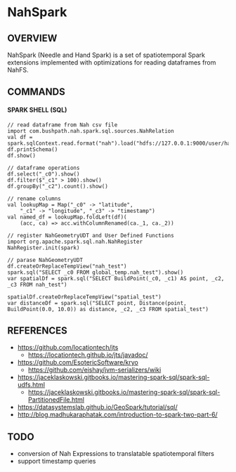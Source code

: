 # NahSpark
## OVERVIEW
NahSpark (Needle and Hand Spark) is a set of spatiotemporal Spark extensions implemented with optimizations for reading dataframes from NahFS.

## COMMANDS
#### SPARK SHELL (SQL)
    // read dataframe from Nah csv file
    import com.bushpath.nah.spark.sql.sources.NahRelation
    val df = spark.sqlContext.read.format("nah").load("hdfs://127.0.0.1:9000/user/hamersaw")
    df.printSchema()
    df.show()

    // dataframe operations
    df.select("_c0").show()
    df.filter($"_c1" > 100).show()
    df.groupBy("_c2").count().show()

    // rename columns
    val lookupMap = Map("_c0" -> "latitude",
        "_c1" -> "longitude", "_c3" -> "timestamp")
    val named_df = lookupMap.foldLeft(df)(
        (acc, ca) => acc.withColumnRenamed(ca._1, ca._2))

    // register NahGeometryUDT and User Defined Functions
    import org.apache.spark.sql.nah.NahRegister
    NahRegister.init(spark)

    // parase NahGeometryUDT
    df.createOrReplaceTempView("nah_test")
    spark.sql("SELECT _c0 FROM global_temp.nah_test").show()
    var spatialDf = spark.sql("SELECT BuildPoint(_c0, _c1) AS point, _c2, _c3 FROM nah_test")

    spatialDf.createOrReplaceTempView("spatial_test")
    var distanceDf = spark.sql("SELECT point, Distance(point, BuildPoint(0.0, 10.0)) as distance, _c2, _c3 FROM spatial_test")

## REFERENCES
- https://github.com/locationtech/jts
    - https://locationtech.github.io/jts/javadoc/
- https://github.com/EsotericSoftware/kryo
    - https://github.com/eishay/jvm-serializers/wiki
- https://jaceklaskowski.gitbooks.io/mastering-spark-sql/spark-sql-udfs.html
    - https://jaceklaskowski.gitbooks.io/mastering-spark-sql/spark-sql-PartitionedFile.html
- https://datasystemslab.github.io/GeoSpark/tutorial/sql/
- http://blog.madhukaraphatak.com/introduction-to-spark-two-part-6/

## TODO
- conversion of Nah Expressions to translatable spatiotemporal filters 
- support timestamp queries
